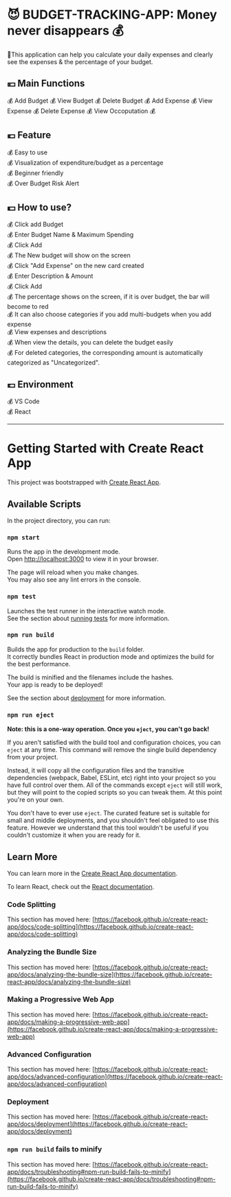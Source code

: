 # :smiling_imp: BUDGET-TRACKING-APP: Money never disappears :moneybag:
:imp:This application can help you calculate your daily expenses and clearly see the expenses & the percentage of your budget.

## :yen: Main Functions
:moneybag: Add Budget
:moneybag: View Budget
:moneybag: Delete Budget
:moneybag: Add Expense
:moneybag: View Expense
:moneybag: Delete Expense
:moneybag: View Occoputation
:moneybag:

## :euro: Feature
:moneybag: Easy to use  
:moneybag: Visualization of expenditure/budget as a percentage  
:moneybag: Beginner friendly  
:moneybag: Over Budget Risk Alert

## :dollar: How to use?
:moneybag: Click add Budget  
:moneybag: Enter Budget Name & Maximum Spending  
:moneybag: Click Add  
:moneybag: The New budget will show on the screen  
:moneybag: Click "Add Expense" on the new card created  
:moneybag: Enter Description & Amount  
:moneybag: Click Add  
:moneybag: The percentage shows on the screen, if it is over budget, the bar will become to red    
:moneybag: It can also choose categories if you add multi-budgets when you add expense  
:moneybag: View expenses and descriptions  
:moneybag: When view the details, you can delete the budget easily  
:moneybag: For deleted categories, the corresponding amount is automatically categorized as "Uncategorized". 

## :pound: Environment
:moneybag: VS Code  
:moneybag: React  




-----------------------------------------------

























# Getting Started with Create React App

This project was bootstrapped with [Create React App](https://github.com/facebook/create-react-app).

## Available Scripts

In the project directory, you can run:

### `npm start`

Runs the app in the development mode.\
Open [http://localhost:3000](http://localhost:3000) to view it in your browser.

The page will reload when you make changes.\
You may also see any lint errors in the console.

### `npm test`

Launches the test runner in the interactive watch mode.\
See the section about [running tests](https://facebook.github.io/create-react-app/docs/running-tests) for more information.

### `npm run build`

Builds the app for production to the `build` folder.\
It correctly bundles React in production mode and optimizes the build for the best performance.

The build is minified and the filenames include the hashes.\
Your app is ready to be deployed!

See the section about [deployment](https://facebook.github.io/create-react-app/docs/deployment) for more information.

### `npm run eject`

**Note: this is a one-way operation. Once you `eject`, you can't go back!**

If you aren't satisfied with the build tool and configuration choices, you can `eject` at any time. This command will remove the single build dependency from your project.

Instead, it will copy all the configuration files and the transitive dependencies (webpack, Babel, ESLint, etc) right into your project so you have full control over them. All of the commands except `eject` will still work, but they will point to the copied scripts so you can tweak them. At this point you're on your own.

You don't have to ever use `eject`. The curated feature set is suitable for small and middle deployments, and you shouldn't feel obligated to use this feature. However we understand that this tool wouldn't be useful if you couldn't customize it when you are ready for it.

## Learn More

You can learn more in the [Create React App documentation](https://facebook.github.io/create-react-app/docs/getting-started).

To learn React, check out the [React documentation](https://reactjs.org/).

### Code Splitting

This section has moved here: [https://facebook.github.io/create-react-app/docs/code-splitting](https://facebook.github.io/create-react-app/docs/code-splitting)

### Analyzing the Bundle Size

This section has moved here: [https://facebook.github.io/create-react-app/docs/analyzing-the-bundle-size](https://facebook.github.io/create-react-app/docs/analyzing-the-bundle-size)

### Making a Progressive Web App

This section has moved here: [https://facebook.github.io/create-react-app/docs/making-a-progressive-web-app](https://facebook.github.io/create-react-app/docs/making-a-progressive-web-app)

### Advanced Configuration

This section has moved here: [https://facebook.github.io/create-react-app/docs/advanced-configuration](https://facebook.github.io/create-react-app/docs/advanced-configuration)

### Deployment

This section has moved here: [https://facebook.github.io/create-react-app/docs/deployment](https://facebook.github.io/create-react-app/docs/deployment)

### `npm run build` fails to minify

This section has moved here: [https://facebook.github.io/create-react-app/docs/troubleshooting#npm-run-build-fails-to-minify](https://facebook.github.io/create-react-app/docs/troubleshooting#npm-run-build-fails-to-minify)

